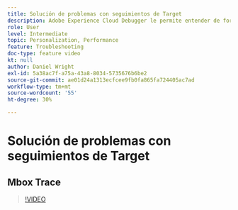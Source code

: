 ```yaml
---
title: Solución de problemas con seguimientos de Target
description: Adobe Experience Cloud Debugger le permite entender de forma rápida y sencilla su implementación de Target. Obtenga información sobre cómo autenticarse en Experience Cloud y utilizar la potente herramienta Seguimiento de objetivos para inspeccionar su actividad, las cualificaciones de audiencia y el perfil del visitante.
role: User
level: Intermediate
topic: Personalization, Performance
feature: Troubleshooting
doc-type: feature video
kt: null
author: Daniel Wright
exl-id: 5a38ac7f-a75a-43a8-8034-5735676b6be2
source-git-commit: ae01d24a1313ecfcee9fb0fa865fa724405ac7ad
workflow-type: tm+mt
source-wordcount: '55'
ht-degree: 30%

---
```


# Solución de problemas con seguimientos de Target

## Mbox Trace

>[!VIDEO](https://video.tv.adobe.com/v/23113/?quality=12)
